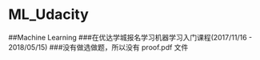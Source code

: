 # ML_Udacity
##Machine Learning
###在优达学城报名学习机器学习入门课程(2017/11/16 - 2018/05/15)
###没有做选做题，所以没有 proof.pdf 文件
